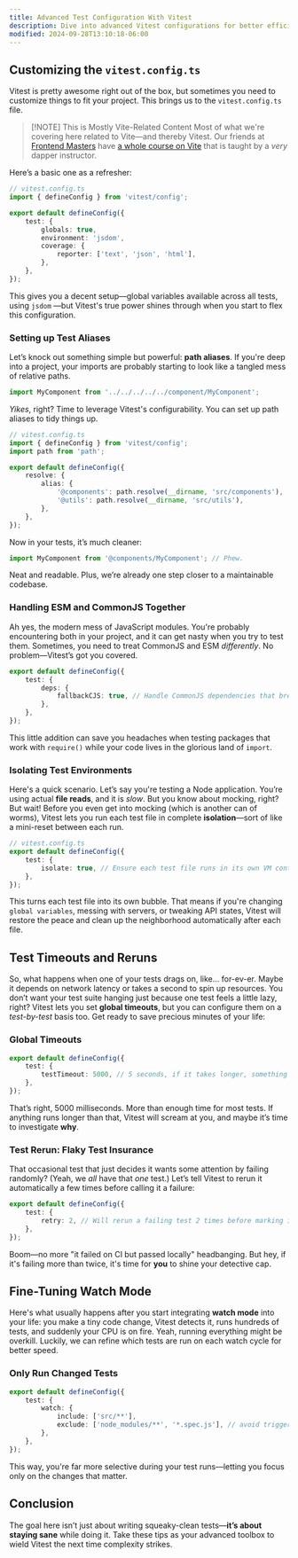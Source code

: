```yaml
---
title: Advanced Test Configuration With Vitest
description: Dive into advanced Vitest configurations for better efficiency.
modified: 2024-09-28T13:10:18-06:00
---
```


## Customizing the `vitest.config.ts`

Vitest is pretty awesome right out of the box, but sometimes you need to customize things to fit your project. This brings us to the `vitest.config.ts` file.

> \[!NOTE] This is Mostly Vite-Related Content
> Most of what we're covering here related to Vite—and thereby Vitest. Our friends at [Frontend Masters](https://frontendmasters.com) have [a whole course on Vite](https://frontendmasters.com/courses/vite/) that is taught by a *very* dapper instructor.

Here’s a basic one as a refresher:

```ts
// vitest.config.ts
import { defineConfig } from 'vitest/config';

export default defineConfig({
	test: {
		globals: true,
		environment: 'jsdom',
		coverage: {
			reporter: ['text', 'json', 'html'],
		},
	},
});
```

This gives you a decent setup—global variables available across all tests, using `jsdom` —but Vitest's true power shines through when you start to flex this configuration.

### Setting up Test Aliases

Let’s knock out something simple but powerful: **path aliases**. If you're deep into a project, your imports are probably starting to look like a tangled mess of relative paths.

```ts
import MyComponent from '../../../../../component/MyComponent';
```

*Yikes*, right? Time to leverage Vitest's configurability. You can set up path aliases to tidy things up.

```ts
// vitest.config.ts
import { defineConfig } from 'vitest/config';
import path from 'path';

export default defineConfig({
	resolve: {
		alias: {
			'@components': path.resolve(__dirname, 'src/components'),
			'@utils': path.resolve(__dirname, 'src/utils'),
		},
	},
});
```

Now in your tests, it’s much cleaner:

```ts
import MyComponent from '@components/MyComponent'; // Phew.
```

Neat and readable. Plus, we’re already one step closer to a maintainable codebase.

### Handling ESM and CommonJS Together

Ah yes, the modern mess of JavaScript modules. You're probably encountering both in your project, and it can get nasty when you try to test them. Sometimes, you need to treat CommonJS and ESM *differently*. No problem—Vitest’s got you covered.

```ts
export default defineConfig({
	test: {
		deps: {
			fallbackCJS: true, // Handle CommonJS dependencies that break ESM resolution
		},
	},
});
```

This little addition can save you headaches when testing packages that work with `require()` while your code lives in the glorious land of `import`.

### Isolating Test Environments

Here's a quick scenario. Let’s say you're testing a Node application. You’re using actual **file reads**, and it is *slow*. But you know about mocking, right? But wait! Before you even get into mocking (which is another can of worms), Vitest lets you run each test file in complete **isolation**—sort of like a mini-reset between each run.

```ts
// vitest.config.ts
export default defineConfig({
	test: {
		isolate: true, // Ensure each test file runs in its own VM context
	},
});
```

This turns each test file into its own bubble. That means if you're changing `global variables`, messing with servers, or tweaking API states, Vitest will restore the peace and clean up the neighborhood automatically after each file.

## Test Timeouts and Reruns

So, what happens when one of your tests drags on, like… for-ev-er. Maybe it depends on network latency or takes a second to spin up resources. You don’t want your test suite hanging just because one test feels a little lazy, right? Vitest lets you set **global timeouts**, but you can configure them on a *test-by-test* basis too. Get ready to save precious minutes of your life:

### Global Timeouts

```ts
export default defineConfig({
	test: {
		testTimeout: 5000, // 5 seconds, if it takes longer, something is wrong.
	},
});
```

That’s right, 5000 milliseconds. More than enough time for most tests. If anything runs longer than that, Vitest will scream at you, and maybe it’s time to investigate **why**.

### Test Rerun: Flaky Test Insurance

That occasional test that just decides it wants some attention by failing randomly? (Yeah, we *all* have that *one* test.) Let’s tell Vitest to rerun it automatically a few times before calling it a failure:

```ts
export default defineConfig({
	test: {
		retry: 2, // Will rerun a failing test 2 times before marking it as failed
	},
});
```

Boom—no more "it failed on CI but passed locally" headbanging. But hey, if it's failing more than twice, it's time for **you** to shine your detective cap.

## Fine-Tuning Watch Mode

Here's what usually happens after you start integrating **watch mode** into your life: you make a tiny code change, Vitest detects it, runs hundreds of tests, and suddenly your CPU is on fire. Yeah, running everything might be overkill. Luckily, we can refine which tests are run on each watch cycle for better speed.

### Only Run Changed Tests

```ts
export default defineConfig({
	test: {
		watch: {
			include: ['src/**'],
			exclude: ['node_modules/**', '*.spec.js'], // avoid triggering for these
		},
	},
});
```

This way, you're far more selective during your test runs—letting you focus only on the changes that matter.

## Conclusion

The goal here isn’t just about writing squeaky-clean tests—**it’s about staying sane** while doing it. Take these tips as your advanced toolbox to wield Vitest the next time complexity strikes.
